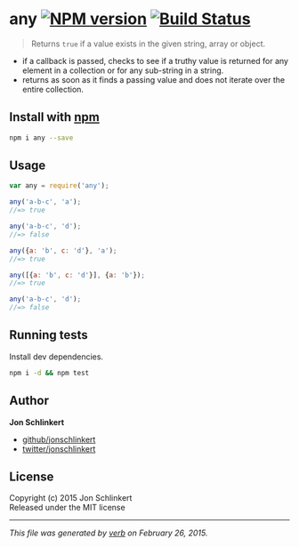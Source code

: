 # any [![NPM version](https://badge.fury.io/js/any.svg)](http://badge.fury.io/js/any)  [![Build Status](https://travis-ci.org/jonschlinkert/any.svg)](https://travis-ci.org/jonschlinkert/any) 

> Returns `true` if a value exists in the given string, array or object.

- if a callback is passed, checks to see if a truthy value is returned for any element in a collection or for any sub-string in a string.
- returns as soon as it finds a passing value and does not iterate over the entire collection.

## Install with [npm](npmjs.org)

```bash
npm i any --save
```


## Usage

```js
var any = require('any');
```

```js
any('a-b-c', 'a');
//=> true

any('a-b-c', 'd');
//=> false

any({a: 'b', c: 'd'}, 'a');
//=> true

any([{a: 'b', c: 'd'}], {a: 'b'});
//=> true

any('a-b-c', 'd');
//=> false
```

## Running tests
Install dev dependencies.

```bash
npm i -d && npm test
```


## Author

**Jon Schlinkert**
 
+ [github/jonschlinkert](https://github.com/jonschlinkert)
+ [twitter/jonschlinkert](http://twitter.com/jonschlinkert) 

## License
Copyright (c) 2015 Jon Schlinkert  
Released under the MIT license

***

_This file was generated by [verb](https://github.com/assemble/verb) on February 26, 2015._
